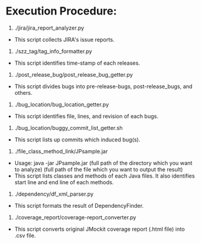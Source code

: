 # Execution Procedure:
1. ./jira/jira_report_analyzer.py
  - This script collects JIRA's issue reports.
1. ./szz_tag/tag_info_formatter.py
  - This script identifies time-stamp of each releases.
1. ./post_release_bug/post_release_bug_getter.py
  - This script divides bugs into pre-release-bugs, post-release_bugs, and others.
1. ./bug_location/bug_location_getter.py
  - This script identifies file, lines, and revision of each bugs.
1. ./bug_location/buggy_commit_list_getter.sh
  - This script lists up commits which induced bug(s).
1. ./file_class_method_link/JPsample.jar
  - Usage: java -jar JPsample.jar (full path of the directory which you want to analyze) (full path of the file which you want to output the result)
  - This script lists classes and methods of each Java files. It also identifies start line and end line of each methods.
1. ./dependency/df_xml_parser.py
  - This script formats the result of DependencyFinder.
1. ./coverage_report/coverage-report_converter.py
  - This script converts original JMockit coverage report (.html file) into .csv file.
